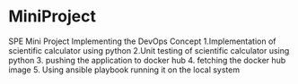 # MiniProject
SPE Mini Project
Implementing the DevOps Concept
1.Implementation of scientific calculator using python
2.Unit testing of scientific calculator using python
3. pushing the application to docker hub
4. fetching the docker hub image
5. Using ansible playbook running it on the local system
